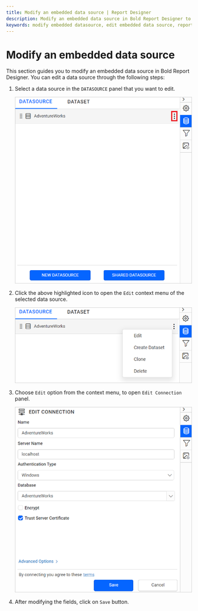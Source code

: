 ```yaml
---
title: Modify an embedded data source | Report Designer
description: Modify an embedded data source in Bold Report Designer to update the connection properties of data source.
keywords: modify embedded datasource, edit embedded data source, report-designer, web report-designer
---
```


# Modify an embedded data source

This section guides you to modify an embedded data source in Bold Report Designer. You can edit a data source through the following steps:

1. Select a data source in the `DATASOURCE` panel that you want to edit.

   ![Data source item menu icon](/static/assets/on-premise/images/report-designer/manage-data/datasource/data-source-item-menu-icon.png '#width=525px')

2. Click the above highlighted icon to open the `Edit` context menu of the selected data source.

   ![Data panel context menu](/static/assets/on-premise/images/report-designer/manage-data/datasource/data-panel-context-menu.png '#width=525px')

3. Choose `Edit` option from the context menu, to open `Edit Connection` panel.

   ![Edit connection panel](/static/assets/on-premise/images/report-designer/manage-data/datasource/edit-connection-panel.png '#width=525px')

4. After modifying the fields, click on `Save` button.
